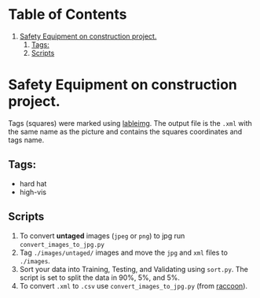 
# Table of Contents

1.  [Safety Equipment on construction project.](#orga041854)
    1.  [Tags:](#org81f396a)
    2.  [Scripts](#org1c4c2d1)


<a id="orga041854"></a>

# Safety Equipment on construction project.

Tags (squares) were marked using [lableimg](https://github.com/tzutalin/labelImg). 
The output file is the `.xml` with the same name as the picture and contains the squares coordinates and tags name.


<a id="org81f396a"></a>

## Tags:

-   hard hat
-   high-vis


<a id="org1c4c2d1"></a>

## Scripts

1.  To convert **untaged** images (`jpeg` or `png`) to jpg run `convert_images_to_jpg.py`
2.  Tag `./images/untaged/` images and move the `jpg` and `xml` files to `./images`.
3.  Sort your data into Training, Testing, and Validating using `sort.py`. The script is set to split the data in 90%, 5%, and 5%.
4.  To convert `.xml` to `.csv` use `convert_images_to_jpg.py` (from [raccoon](https://github.com/datitran/raccoon_dataset)).

